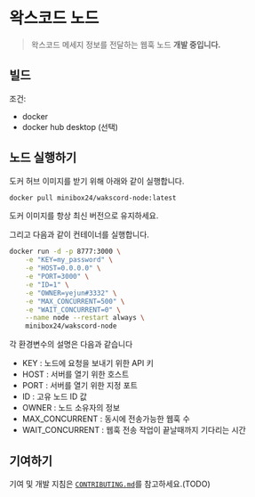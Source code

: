 # 왁스코드 노드

> 왁스코드 메세지 정보를 전달하는 웹훅 노드
> **개발 중입니다.**

## 빌드

조건:

-   docker
-   docker hub desktop (선택)

## 노드 실행하기

도커 허브 이미지를 받기 위해 아래와 같이 실행합니다.

```sh
docker pull minibox24/wakscord-node:latest
```

도커 이미지를 항상 최신 버전으로 유지하세요.

그리고 다음과 같이 컨테이너를 실행합니다.

```sh
docker run -d -p 8777:3000 \
    -e "KEY=my_password" \
    -e "HOST=0.0.0.0" \
    -e "PORT=3000" \
    -e "ID=1" \
    -e "OWNER=yejun#3332" \
    -e "MAX_CONCURRENT=500" \
    -e "WAIT_CONCURRENT=0" \
    --name node --restart always \
    minibox24/wakscord-node
```

각 환경변수의 설명은 다음과 같습니다

-   KEY : 노드에 요청을 보내기 위한 API 키
-   HOST : 서버를 열기 위한 호스트
-   PORT : 서버를 열기 위한 지정 포트
-   ID : 고유 노드 ID 값
-   OWNER : 노드 소유자의 정보
-   MAX_CONCURRENT : 동시에 전송가능한 웹훅 수
-   WAIT_CONCURRENT : 웹훅 전송 작업이 끝날때까지 기다리는 시간

## 기여하기

기여 및 개발 지침은 [`CONTRIBUTING.md`](CONTRIBUTING.md)를 참고하세요.(TODO)
